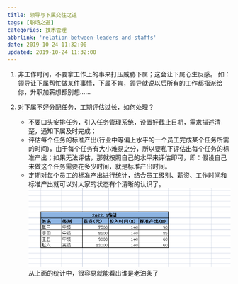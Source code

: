 ```yaml
---
title: 领导与下属交往之道
tags: [职场之道]
categories: 技术管理
abbrlink: 'relation-between-leaders-and-staffs'
date: 2019-10-24 11:32:00
updated: 2019-10-24 11:32:00
---
```


1. 非工作时间，不要拿工作上的事来打压威胁下属；这会让下属心生反感。
    如：领导让下属帮忙做某件事情，下属不肯，领导就说以后所有的工作都指派给你，升职加薪想都别想……
    
2. 对下属不好分配任务，工期评估过长，如何处理？
    - 不要口头安排任务，引入任务管理系统，设置好截止日期，需求描述清楚，通知下属及时完成；
    - 评估每个任务的标准产出(行业中等偏上水平的一个员工完成某个任务所需的时间)，由于每个任务有大小难易之分，所以要私下评估出每个任务的标准产出；如果无法评估，那就按照自己的水平来评估即可，即：假设自己来做这个任务需要花多少时间，就是标准产出时间。
    - 定期对每个员工的标准产出进行统计，结合员工级别、薪资、工作时间和标准产出就可以对大家的状态有个清晰的认识了。
    ![](/images/tec_manage_1.png)
    从上面的统计中，很容易就能看出谁是老油条了